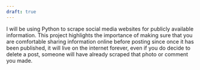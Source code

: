 ```yaml
---
draft: true
---
```

I will be using Python to scrape social media websites for publicly available information. This project highlights the importance of making sure that you are comfortable sharing information online before posting since once it has been published, it will live on the internet forever, even if you do decide to delete a post, someone will have already scraped that photo or comment you made. 